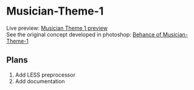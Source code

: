 # Musician-Theme-1
Live preview: <a href="http://artollo.herokuapp.com/">Musician Theme 1 preview</a>
<br>
See the original concept developed in photoshop: <a href="https://www.behance.net/gallery/63616039/Musician-Theme-1">Behance of Musician-Theme-1</a>

<h2>Plans</h2>
<ol>
<li>Add LESS preprocessor</li>
<li>Add documentation</li>
</ol>
